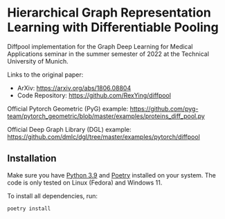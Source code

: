 # Hierarchical Graph Representation Learning with Differentiable Pooling

Diffpool implementation for the Graph Deep Learning for Medical Applications seminar in the summer semester of 2022 at 
the Technical University of Munich.

Links to the original paper:
* ArXiv: https://arxiv.org/abs/1806.08804
* Code Repository: https://github.com/RexYing/diffpool

Official Pytorch Geometric (PyG) example: https://github.com/pyg-team/pytorch_geometric/blob/master/examples/proteins_diff_pool.py

Official Deep Graph Library (DGL) example: https://github.com/dmlc/dgl/tree/master/examples/pytorch/diffpool

## Installation

Make sure you have [Python 3.9](https://www.python.org/downloads/release/python-3912/) and 
[Poetry](https://python-poetry.org/docs/#installation) installed on your system. The code is only tested on Linux (Fedora) 
and Windows 11.

To install all dependencies, run:

```shell
poetry install
```